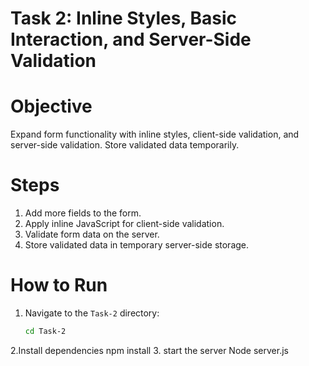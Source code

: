 # Task 2: Inline Styles, Basic Interaction, and Server-Side Validation

# Objective
Expand form functionality with inline styles, client-side validation, and server-side validation. Store validated data temporarily.

# Steps
1. Add more fields to the form.
2. Apply inline JavaScript for client-side validation.
3. Validate form data on the server.
4. Store validated data in temporary server-side storage.

# How to Run
1. Navigate to the `Task-2` directory:
   ```bash
   cd Task-2
2.Install dependencies
 npm install
3. start the server 
Node server.js